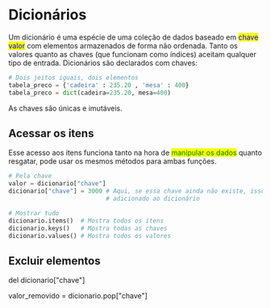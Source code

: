 # Dicionários

Um dicionário é uma espécie de uma coleção de dados baseado em <mark style="color:blue;">chave valor</mark> com elementos armazenados de forma não ordenada. Tanto os valores quanto as chaves (que funcionam como índices) aceitam qualquer tipo de entrada. Dicionários são declarados com chaves:

```python
# Dois jeitos iguais, dois elementos
tabela_preco = {'cadeira' : 235.20 , 'mesa' : 400}
tabela_preco = dict(cadeira=235.20, mesa=400)
```

As chaves são únicas e imutáveis.

## Acessar os itens

Esse acesso aos itens funciona tanto na hora de <mark style="color:green;">manipular os dados</mark> quanto resgatar, pode usar os mesmos métodos para ambas funções.

```python
# Pela chave
valor = dicionario["chave"]
dicionario["chave"] = 3000 # Aqui, se essa chave ainda não existe, isso será
                           # adicionado ao dicionário

# Mostrar tudo
dicionario.items()  # Mostra todos os itens
dicionario.keys()   # Mostra todas as chaves
dicionario.values() # Mostra todos os valores
```



## Excluir elementos

del dicionario\["chave"]

valor\_removido = dicionario.pop\["chave"]

